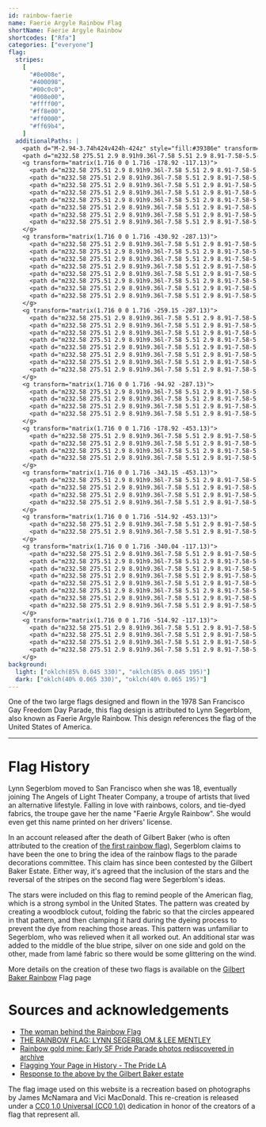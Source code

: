 ```yaml
---
id: rainbow-faerie
name: Faerie Argyle Rainbow Flag
shortName: Faerie Argyle Rainbow
shortcodes: ["Rfa"]
categories: ["everyone"]
flag:
  stripes:
    [
      "#8e008e",
      "#400098",
      "#00c0c0",
      "#008e00",
      "#ffff00",
      "#ff8e00",
      "#ff0000",
      "#ff69b4",
    ]
  additionalPaths: |
    <path d="M-2.94-3.74h424v424h-424z" style="fill:#39386e" transform="matrix(.99 0 0 .99 2.9 3.7)"/>
    <path d="m232.58 275.51 2.9 8.91h9.36l-7.58 5.51 2.9 8.91-7.58-5.5-7.58 5.5 2.9-8.9-7.59-5.52h9.37l2.9-8.9Z" style="fill:#cdcdcd" transform="matrix(1.86 0 0 1.86 407.2 -274.2)"/>
    <g transform="matrix(1.716 0 0 1.716 -178.92 -117.13)">
      <path d="m232.58 275.51 2.9 8.91h9.36l-7.58 5.51 2.9 8.91-7.58-5.5-7.58 5.5 2.9-8.9-7.59-5.52h9.37l2.9-8.9Z" style="fill:#fff" transform="scale(.93) rotate(22.5 192 492.57)"/>
      <path d="m232.58 275.51 2.9 8.91h9.36l-7.58 5.51 2.9 8.91-7.58-5.5-7.58 5.5 2.9-8.9-7.59-5.52h9.37l2.9-8.9Z" style="fill:#fff" transform="matrix(.356 .86 -.86 .356 431.85 -24.85)"/>
      <path d="m232.58 275.51 2.9 8.91h9.36l-7.58 5.51 2.9 8.91-7.58-5.5-7.58 5.5 2.9-8.9-7.59-5.52h9.37l2.9-8.9Z" style="fill:#fff" transform="matrix(-.356 .86 -.86 -.356 597.48 152.98)"/>
      <path d="m232.58 275.51 2.9 8.91h9.36l-7.58 5.51 2.9 8.91-7.58-5.5-7.58 5.5 2.9-8.9-7.59-5.52h9.37l2.9-8.9Z" style="fill:#fff" transform="matrix(-.86 .356 -.356 -.86 588.85 395.85)"/>
      <path d="m232.58 275.51 2.9 8.91h9.36l-7.58 5.51 2.9 8.91-7.58-5.5-7.58 5.5 2.9-8.9-7.59-5.52h9.37l2.9-8.9Z" style="fill:#fff" transform="matrix(-.86 -.356 .356 -.86 411.01 561.48)"/>
      <path d="m232.58 275.51 2.9 8.91h9.36l-7.58 5.51 2.9 8.91-7.58-5.5-7.58 5.5 2.9-8.9-7.59-5.52h9.37l2.9-8.9Z" style="fill:#fff" transform="matrix(-.356 -.86 .86 -.356 168.15 552.85)"/>
      <path d="m232.58 275.51 2.9 8.91h9.36l-7.58 5.51 2.9 8.91-7.58-5.5-7.58 5.5 2.9-8.9-7.59-5.52h9.37l2.9-8.9Z" style="fill:#fff" transform="matrix(.356 -.86 .86 .356 2.52 375.01)"/>
      <path d="m232.58 275.51 2.9 8.91h9.36l-7.58 5.51 2.9 8.91-7.58-5.5-7.58 5.5 2.9-8.9-7.59-5.52h9.37l2.9-8.9Z" style="fill:#fff" transform="scale(.93) rotate(-22.5 363 40.88)"/>
    </g>
    <g transform="matrix(1.716 0 0 1.716 -430.92 -287.13)">
      <path d="m232.58 275.51 2.9 8.91h9.36l-7.58 5.51 2.9 8.91-7.58-5.5-7.58 5.5 2.9-8.9-7.59-5.52h9.37l2.9-8.9Z" style="fill:#fff" transform="scale(.93) rotate(22.5 192 492.57)"/>
      <path d="m232.58 275.51 2.9 8.91h9.36l-7.58 5.51 2.9 8.91-7.58-5.5-7.58 5.5 2.9-8.9-7.59-5.52h9.37l2.9-8.9Z" style="fill:#fff" transform="matrix(.356 .86 -.86 .356 431.85 -24.85)"/>
      <path d="m232.58 275.51 2.9 8.91h9.36l-7.58 5.51 2.9 8.91-7.58-5.5-7.58 5.5 2.9-8.9-7.59-5.52h9.37l2.9-8.9Z" style="fill:#fff" transform="matrix(-.356 .86 -.86 -.356 597.48 152.98)"/>
      <path d="m232.58 275.51 2.9 8.91h9.36l-7.58 5.51 2.9 8.91-7.58-5.5-7.58 5.5 2.9-8.9-7.59-5.52h9.37l2.9-8.9Z" style="fill:#fff" transform="matrix(-.86 .356 -.356 -.86 588.85 395.85)"/>
      <path d="m232.58 275.51 2.9 8.91h9.36l-7.58 5.51 2.9 8.91-7.58-5.5-7.58 5.5 2.9-8.9-7.59-5.52h9.37l2.9-8.9Z" style="fill:#fff" transform="matrix(-.86 -.356 .356 -.86 411.01 561.48)"/>
      <path d="m232.58 275.51 2.9 8.91h9.36l-7.58 5.51 2.9 8.91-7.58-5.5-7.58 5.5 2.9-8.9-7.59-5.52h9.37l2.9-8.9Z" style="fill:#fff" transform="matrix(-.356 -.86 .86 -.356 168.15 552.85)"/>
      <path d="m232.58 275.51 2.9 8.91h9.36l-7.58 5.51 2.9 8.91-7.58-5.5-7.58 5.5 2.9-8.9-7.59-5.52h9.37l2.9-8.9Z" style="fill:#fff" transform="matrix(.356 -.86 .86 .356 2.52 375.01)"/>
      <path d="m232.58 275.51 2.9 8.91h9.36l-7.58 5.51 2.9 8.91-7.58-5.5-7.58 5.5 2.9-8.9-7.59-5.52h9.37l2.9-8.9Z" style="fill:#fff" transform="scale(.93) rotate(-22.5 363 40.88)"/>
    </g>
    <g transform="matrix(1.716 0 0 1.716 -259.15 -287.13)">
      <path d="m232.58 275.51 2.9 8.91h9.36l-7.58 5.51 2.9 8.91-7.58-5.5-7.58 5.5 2.9-8.9-7.59-5.52h9.37l2.9-8.9Z" style="fill:#fff" transform="scale(.93) rotate(22.5 192 492.57)"/>
      <path d="m232.58 275.51 2.9 8.91h9.36l-7.58 5.51 2.9 8.91-7.58-5.5-7.58 5.5 2.9-8.9-7.59-5.52h9.37l2.9-8.9Z" style="fill:#fff" transform="matrix(.356 .86 -.86 .356 431.85 -24.85)"/>
      <path d="m232.58 275.51 2.9 8.91h9.36l-7.58 5.51 2.9 8.91-7.58-5.5-7.58 5.5 2.9-8.9-7.59-5.52h9.37l2.9-8.9Z" style="fill:#fff" transform="matrix(-.356 .86 -.86 -.356 597.48 152.98)"/>
      <path d="m232.58 275.51 2.9 8.91h9.36l-7.58 5.51 2.9 8.91-7.58-5.5-7.58 5.5 2.9-8.9-7.59-5.52h9.37l2.9-8.9Z" style="fill:#fff" transform="matrix(-.86 .356 -.356 -.86 588.85 395.85)"/>
      <path d="m232.58 275.51 2.9 8.91h9.36l-7.58 5.51 2.9 8.91-7.58-5.5-7.58 5.5 2.9-8.9-7.59-5.52h9.37l2.9-8.9Z" style="fill:#fff" transform="matrix(-.86 -.356 .356 -.86 411.01 561.48)"/>
      <path d="m232.58 275.51 2.9 8.91h9.36l-7.58 5.51 2.9 8.91-7.58-5.5-7.58 5.5 2.9-8.9-7.59-5.52h9.37l2.9-8.9Z" style="fill:#fff" transform="matrix(-.356 -.86 .86 -.356 168.15 552.85)"/>
      <path d="m232.58 275.51 2.9 8.91h9.36l-7.58 5.51 2.9 8.91-7.58-5.5-7.58 5.5 2.9-8.9-7.59-5.52h9.37l2.9-8.9Z" style="fill:#fff" transform="matrix(.356 -.86 .86 .356 2.52 375.01)"/>
      <path d="m232.58 275.51 2.9 8.91h9.36l-7.58 5.51 2.9 8.91-7.58-5.5-7.58 5.5 2.9-8.9-7.59-5.52h9.37l2.9-8.9Z" style="fill:#fff" transform="scale(.93) rotate(-22.5 363 40.88)"/>
    </g>
    <g transform="matrix(1.716 0 0 1.716 -94.92 -287.13)">
      <path d="m232.58 275.51 2.9 8.91h9.36l-7.58 5.51 2.9 8.91-7.58-5.5-7.58 5.5 2.9-8.9-7.59-5.52h9.37l2.9-8.9Z" style="fill:#fff" transform="scale(.93) rotate(22.5 192 492.57)"/>
      <path d="m232.58 275.51 2.9 8.91h9.36l-7.58 5.51 2.9 8.91-7.58-5.5-7.58 5.5 2.9-8.9-7.59-5.52h9.37l2.9-8.9Z" style="fill:#fff" transform="matrix(.356 .86 -.86 .356 431.85 -24.85)"/>
      <path d="m232.58 275.51 2.9 8.91h9.36l-7.58 5.51 2.9 8.91-7.58-5.5-7.58 5.5 2.9-8.9-7.59-5.52h9.37l2.9-8.9Z" style="fill:#fff" transform="matrix(-.356 .86 -.86 -.356 597.48 152.98)"/>
      <path d="m232.58 275.51 2.9 8.91h9.36l-7.58 5.51 2.9 8.91-7.58-5.5-7.58 5.5 2.9-8.9-7.59-5.52h9.37l2.9-8.9Z" style="fill:#fff" transform="matrix(-.86 .356 -.356 -.86 588.85 395.85)"/>
    </g>
    <g transform="matrix(1.716 0 0 1.716 -178.92 -453.13)">
      <path d="m232.58 275.51 2.9 8.91h9.36l-7.58 5.51 2.9 8.91-7.58-5.5-7.58 5.5 2.9-8.9-7.59-5.52h9.37l2.9-8.9Z" style="fill:#fff" transform="scale(.93) rotate(22.5 192 492.57)"/>
      <path d="m232.58 275.51 2.9 8.91h9.36l-7.58 5.51 2.9 8.91-7.58-5.5-7.58 5.5 2.9-8.9-7.59-5.52h9.37l2.9-8.9Z" style="fill:#fff" transform="matrix(.356 .86 -.86 .356 431.85 -24.85)"/>
      <path d="m232.58 275.51 2.9 8.91h9.36l-7.58 5.51 2.9 8.91-7.58-5.5-7.58 5.5 2.9-8.9-7.59-5.52h9.37l2.9-8.9Z" style="fill:#fff" transform="matrix(.356 -.86 .86 .356 2.52 375.01)"/>
      <path d="m232.58 275.51 2.9 8.91h9.36l-7.58 5.51 2.9 8.91-7.58-5.5-7.58 5.5 2.9-8.9-7.59-5.52h9.37l2.9-8.9Z" style="fill:#fff" transform="scale(.93) rotate(-22.5 363 40.88)"/>
    </g>
    <g transform="matrix(1.716 0 0 1.716 -343.15 -453.13)">
      <path d="m232.58 275.51 2.9 8.91h9.36l-7.58 5.51 2.9 8.91-7.58-5.5-7.58 5.5 2.9-8.9-7.59-5.52h9.37l2.9-8.9Z" style="fill:#fff" transform="scale(.93) rotate(22.5 192 492.57)"/>
      <path d="m232.58 275.51 2.9 8.91h9.36l-7.58 5.51 2.9 8.91-7.58-5.5-7.58 5.5 2.9-8.9-7.59-5.52h9.37l2.9-8.9Z" style="fill:#fff" transform="matrix(.356 .86 -.86 .356 431.85 -24.85)"/>
      <path d="m232.58 275.51 2.9 8.91h9.36l-7.58 5.51 2.9 8.91-7.58-5.5-7.58 5.5 2.9-8.9-7.59-5.52h9.37l2.9-8.9Z" style="fill:#fff" transform="matrix(.356 -.86 .86 .356 2.52 375.01)"/>
      <path d="m232.58 275.51 2.9 8.91h9.36l-7.58 5.51 2.9 8.91-7.58-5.5-7.58 5.5 2.9-8.9-7.59-5.52h9.37l2.9-8.9Z" style="fill:#fff" transform="scale(.93) rotate(-22.5 363 40.88)"/>
    </g>
    <g transform="matrix(1.716 0 0 1.716 -514.92 -453.13)">
      <path d="m232.58 275.51 2.9 8.91h9.36l-7.58 5.51 2.9 8.91-7.58-5.5-7.58 5.5 2.9-8.9-7.59-5.52h9.37l2.9-8.9Z" style="fill:#fff" transform="matrix(.356 -.86 .86 .356 2.52 375.01)"/>
      <path d="m232.58 275.51 2.9 8.91h9.36l-7.58 5.51 2.9 8.91-7.58-5.5-7.58 5.5 2.9-8.9-7.59-5.52h9.37l2.9-8.9Z" style="fill:#fff" transform="scale(.93) rotate(-22.5 363 40.88)"/>
    </g>
    <g transform="matrix(1.716 0 0 1.716 -340.04 -117.13)">
      <path d="m232.58 275.51 2.9 8.91h9.36l-7.58 5.51 2.9 8.91-7.58-5.5-7.58 5.5 2.9-8.9-7.59-5.52h9.37l2.9-8.9Z" style="fill:#fff" transform="scale(.93) rotate(22.5 192 492.57)"/>
      <path d="m232.58 275.51 2.9 8.91h9.36l-7.58 5.51 2.9 8.91-7.58-5.5-7.58 5.5 2.9-8.9-7.59-5.52h9.37l2.9-8.9Z" style="fill:#fff" transform="matrix(.356 .86 -.86 .356 431.85 -24.85)"/>
      <path d="m232.58 275.51 2.9 8.91h9.36l-7.58 5.51 2.9 8.91-7.58-5.5-7.58 5.5 2.9-8.9-7.59-5.52h9.37l2.9-8.9Z" style="fill:#fff" transform="matrix(-.356 .86 -.86 -.356 597.48 152.98)"/>
      <path d="m232.58 275.51 2.9 8.91h9.36l-7.58 5.51 2.9 8.91-7.58-5.5-7.58 5.5 2.9-8.9-7.59-5.52h9.37l2.9-8.9Z" style="fill:#fff" transform="matrix(-.86 .356 -.356 -.86 588.85 395.85)"/>
      <path d="m232.58 275.51 2.9 8.91h9.36l-7.58 5.51 2.9 8.91-7.58-5.5-7.58 5.5 2.9-8.9-7.59-5.52h9.37l2.9-8.9Z" style="fill:#fff" transform="matrix(-.86 -.356 .356 -.86 411.01 561.48)"/>
      <path d="m232.58 275.51 2.9 8.91h9.36l-7.58 5.51 2.9 8.91-7.58-5.5-7.58 5.5 2.9-8.9-7.59-5.52h9.37l2.9-8.9Z" style="fill:#fff" transform="matrix(-.356 -.86 .86 -.356 168.15 552.85)"/>
      <path d="m232.58 275.51 2.9 8.91h9.36l-7.58 5.51 2.9 8.91-7.58-5.5-7.58 5.5 2.9-8.9-7.59-5.52h9.37l2.9-8.9Z" style="fill:#fff" transform="matrix(.356 -.86 .86 .356 2.52 375.01)"/>
      <path d="m232.58 275.51 2.9 8.91h9.36l-7.58 5.51 2.9 8.91-7.58-5.5-7.58 5.5 2.9-8.9-7.59-5.52h9.37l2.9-8.9Z" style="fill:#fff" transform="scale(.93) rotate(-22.5 363 40.88)"/>
    </g>
    <g transform="matrix(1.716 0 0 1.716 -514.92 -117.13)">
      <path d="m232.58 275.51 2.9 8.91h9.36l-7.58 5.51 2.9 8.91-7.58-5.5-7.58 5.5 2.9-8.9-7.59-5.52h9.37l2.9-8.9Z" style="fill:#fff" transform="matrix(-.86 -.356 .356 -.86 411.01 561.48)"/>
      <path d="m232.58 275.51 2.9 8.91h9.36l-7.58 5.51 2.9 8.91-7.58-5.5-7.58 5.5 2.9-8.9-7.59-5.52h9.37l2.9-8.9Z" style="fill:#fff" transform="matrix(-.356 -.86 .86 -.356 168.15 552.85)"/>
      <path d="m232.58 275.51 2.9 8.91h9.36l-7.58 5.51 2.9 8.91-7.58-5.5-7.58 5.5 2.9-8.9-7.59-5.52h9.37l2.9-8.9Z" style="fill:#fff" transform="matrix(.356 -.86 .86 .356 2.52 375.01)"/>
      <path d="m232.58 275.51 2.9 8.91h9.36l-7.58 5.51 2.9 8.91-7.58-5.5-7.58 5.5 2.9-8.9-7.59-5.52h9.37l2.9-8.9Z" style="fill:#fff" transform="scale(.93) rotate(-22.5 363 40.88)"/>
    </g>
background:
  light: ["oklch(85% 0.045 330)", "oklch(85% 0.045 195)"]
  dark: ["oklch(40% 0.065 330)", "oklch(40% 0.065 195)"]
---
```


One of the two large flags designed and flown in the 1978 San Francisco Gay
Freedom Day Parade, this flag design is attributed to Lynn Segerblom, also known
as Faerie Argyle Rainbow. This design references the flag of the United States
of America.

---

# Flag History

Lynn Segerblom moved to San Francisco when she was 18, eventually joining The
Angels of Light Theater Company, a troupe of artists that lived an alternative
lifestyle. Falling in love with rainbows, colors, and tie-dyed fabrics, the
troupe gave her the name "Faerie Argyle Rainbow". She would even get this name
printed on her drivers' license.

In an account released after the death of Gilbert Baker (who is often attributed
to the creation of [the first rainbow flag](/flags/rainbow-gilbert-baker)),
Segerblom claims to have been the one to bring the idea of the rainbow flags to
the parade decorations committee. This claim has since been contested by the
Gilbert Baker Estate. Either way, it's agreed that the inclusion of the stars
and the reversal of the stripes on the second flag were Segerblom's ideas.

The stars were included on this flag to remind people of the American flag,
which is a strong symbol in the United States. The pattern was created by
creating a woodblock cutout, folding the fabric so that the circles appeared in
that pattern, and then clamping it hard during the dyeing process to prevent the
dye from reaching those areas. This pattern was unfamiliar to Segerblom, who was
relieved when it all worked out. An additional star was added to the middle of
the blue stripe, silver on one side and gold on the other, made from lamé fabric
so there would be some glittering on the wind.

More details on the creation of these two flags is available on the
[Gilbert Baker Rainbow](/flags/rainbow-gilbert-baker) Flag page

# Sources and acknowledgements

- [The woman behind the Rainbow Flag](https://www.losangelesblade.com/2018/03/02/woman-behind-rainbow-flag/)
- [THE RAINBOW FLAG: LYNN SEGERBLOM & LEE MENTLEY](https://www.lgbtqhp.org/rainbow-flag)
- [Rainbow gold mine: Early SF Pride Parade photos rediscovered in archive](https://www.sfchronicle.com/chronicle_vault/article/Rainbow-gold-mine-Early-SF-Pride-Parade-photos-14040289.php)
- [Flagging Your Page in History - The Pride LA](https://thepridela.com/2019/03/flagging-your-page-in-history/)
- [Response to the above by the Gilbert Baker estate](https://thepridela.com/2019/03/letter-to-the-editor-false-claims-of-rainbow-flag-creator/)

The flag image used on this website is a recreation based on photographs by
James McNamara and Vici MacDonald. This re-creation is released under a
[CC0 1.0 Universal (CC0 1.0)](https://creativecommons.org/publicdomain/zero/1.0/deed.en)
dedication in honor of the creators of a flag that represent all.
